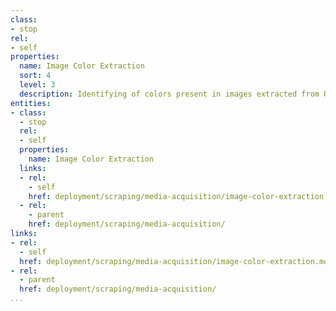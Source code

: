 ```yaml
---
class:
- stop
rel:
- self
properties:
  name: Image Color Extraction
  sort: 4
  level: 3
  description: Identifying of colors present in images extracted from URLs.
entities:
- class:
  - stop
  rel:
  - self
  properties:
    name: Image Color Extraction
  links:
  - rel:
    - self
    href: deployment/scraping/media-acquisition/image-color-extraction.md
  - rel:
    - parent
    href: deployment/scraping/media-acquisition/
links:
- rel:
  - self
  href: deployment/scraping/media-acquisition/image-color-extraction.md
- rel:
  - parent
  href: deployment/scraping/media-acquisition/
...
```


